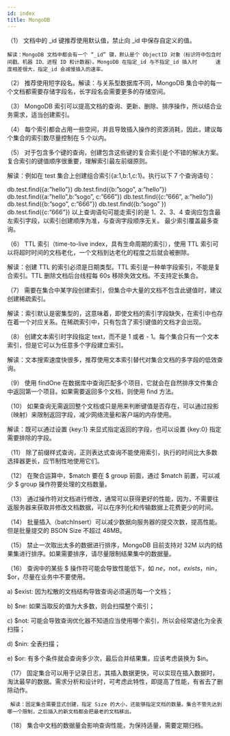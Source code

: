 ```yaml
---
id: index
title: MongoDB
---
```


（1） 文档中的 \_id 键推荐使用默认值，禁止向 \_id 中保存自定义的值。

    解读：MongoDB 文档中都会有一个 “_id” 键，默认是个 ObjectID 对象（标识符中包含时间戳、机器 ID、进程 ID 和计数器）。MongoDB 在指定_id 与不指定_id 插入时      速度相差很大，指定_id 会减慢插入的速率。

（2） 推荐使用短字段名。解读：与关系型数据库不同，MongoDB 集合中的每一个文档都需要存储字段名，长字段名会需要更多的存储空间。

（3） MongoDB 索引可以提高文档的查询、更新、删除、排序操作，所以结合业务需求，适当创建索引。

（4） 每个索引都会占用一些空间，并且导致插入操作的资源消耗，因此，建议每个集合的索引数尽量控制在 5 个以内。

（5） 对于包含多个键的查询，创建包含这些键的复合索引是个不错的解决方案。复合索引的键值顺序很重要，理解索引最左前缀原则。

解读：例如在 test 集合上创建组合索引{a:1,b:1,c:1}。执行以下 7 个查询语句：

db.test.find({a:”hello”})
db.test.find({b:”sogo”, a:”hello”})
db.test.find({a:”hello”,b:”sogo”, c:”666”})
db.test.find({c:”666”, a:”hello”})
db.test.find({b:”sogo”, c:”666”})
db.test.find({b:”sogo” })
db.test.find({c:”666”})
以上查询语句可能走索引的是 1、2、3、4
查询应包含最左索引字段，以索引创建顺序为准，与查询字段顺序无关。
最少索引覆盖最多查询。

（6） TTL 索引（time-to-live index，具有生命周期的索引），使用 TTL 索引可以将超时时间的文档老化，一个文档到达老化的程度之后就会被删除。

解读：创建 TTL 的索引必须是日期类型。TTL 索引是一种单字段索引，不能是复合索引。TTL 删除文档后台线程每 60s 移除失效文档。不支持定长集合。

（7） 需要在集合中某字段创建索引，但集合中大量的文档不包含此键值时，建议创建稀疏索引。

解读：索引默认是密集型的，这意味着，即使文档的索引字段缺失，在索引中也存在着一个对应关系。在稀疏索引中，只有包含了索引键值的文档才会出现。

（8） 创建文本索引时字段指定 text，而不是 1 或者 - 1。每个集合只有一个文本索引，但是它可以为任意多个字段建立索引。

解读：文本搜索速度快很多，推荐使用文本索引替代对集合文档的多字段的低效查询。

（9） 使用 findOne 在数据库中查询匹配多个项目，它就会在自然排序文件集合中返回第一个项目。如果需要返回多个文档，则使用 find 方法。

（10） 如果查询无需返回整个文档或只是用来判断键值是否存在，可以通过投影（映射）来限制返回字段，减少网络流量和客户端的内存使用。

解读：既可以通过设置 {key:1} 来显式指定返回的字段，也可以设置 {key:0} 指定需要排除的字段。

（11） 除了前缀样式查询，正则表达式查询不能使用索引，执行的时间比大多数选择器更长，应节制性地使用它们。

（12） 在聚合运算中，$match 要在 $ group 前面，通过 $match 前置，可以减少 $ group 操作符要处理的文档数量。

（13） 通过操作符对文档进行修改，通常可以获得更好的性能，因为，不需要往返服务器来获取并修改文档数据，可以在序列化和传输数据上花费更少的时间。

（14） 批量插入（batchInsert）可以减少数据向服务器的提交次数，提高性能。但是批量提交的 BSON Size 不超过 48MB。

（15） 禁止一次取出太多的数据进行排序，MongoDB 目前支持对 32M 以内的结果集进行排序。如果需要排序，请尽量限制结果集中的数据量。

（16） 查询中的某些 $ 操作符可能会导致性能低下，如 $ne，$not，$exists，$nin，$or，尽量在业务中不要使用。

a) \$exist: 因为松散的文档结构导致查询必须遍历每一个文档；

b) \$ne: 如果当取反的值为大多数，则会扫描整个索引；

c) \$not: 可能会导致查询优化器不知道应当使用哪个索引，所以会经常退化为全表扫描；

d) \$nin: 全表扫描；

e) $or: 有多个条件就会查询多少次，最后合并结果集，应该考虑装换为 $in。

（17） 固定集合可以用于记录日志，其插入数据更快，可以实现在插入数据时，淘汰最早的数据。需求分析和设计时，可考虑此特性，即提高了性能，有省去了删除动作。

     解读：固定集合需要显式创建，指定 Size 的大小，还能够指定文档的数量。集合不管先达到哪一个限制，之后插入的新文档都会把最老的文档移出。

（18） 集合中文档的数据量会影响查询性能，为保持适量，需要定期归档。
